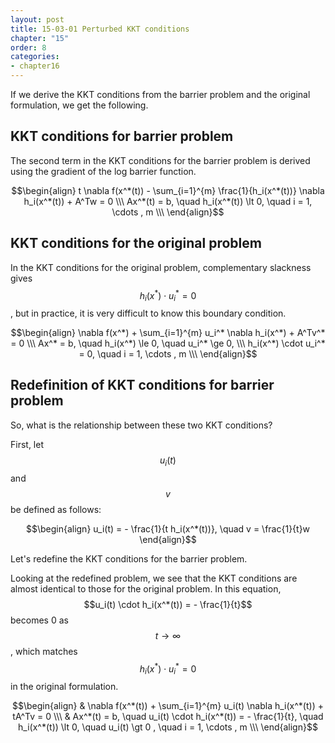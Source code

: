 ```yaml
---
layout: post
title: 15-03-01 Perturbed KKT conditions
chapter: "15"
order: 8
categories:
- chapter16
---
```


If we derive the KKT conditions from the barrier problem and the original formulation, we get the following.
## KKT conditions for barrier problem
The second term in the KKT conditions for the barrier problem is derived using the gradient of the log barrier function.
>
$$\begin{align}
t \nabla f(x^*(t)) - \sum_{i=1}^{m} \frac{1}{h_i(x^*(t))} \nabla h_i(x^*(t)) + A^Tw = 0  \\\ 
 Ax^*(t) = b, \quad h_i(x^*(t)) \lt 0, \quad i = 1, \cdots , m \\\
\end{align}$$

##  KKT conditions for the original problem
In the KKT conditions for the original problem, complementary slackness gives $$h_i(x^*) \cdot u_i^* = 0$$, but in practice, it is very difficult to know this boundary condition.
>
$$\begin{align}
\nabla f(x^*) + \sum_{i=1}^{m} u_i^* \nabla h_i(x^*) + A^Tv^* = 0 \\\ 
Ax^* = b, \quad h_i(x^*) \le 0, \quad u_i^* \ge 0,   \\\ 
h_i(x^*) \cdot u_i^* = 0,  \quad i = 1, \cdots , m \\\
\end{align}$$


## Redefinition of KKT conditions for barrier problem
So, what is the relationship between these two KKT conditions?

First, let $$u_i(t)$$ and $$v$$ be defined as follows:
>
$$\begin{align}
u_i(t) = - \frac{1}{t h_i(x^*(t))}, \quad v = \frac{1}{t}w
\end{align}$$

Let's redefine the KKT conditions for the barrier problem.

Looking at the redefined problem, we see that the KKT conditions are almost identical to those for the original problem. In this equation, $$u_i(t) \cdot   h_i(x^*(t)) = - \frac{1}{t}$$ becomes 0 as $$t \to \infty$$, which matches $$h_i(x^*) \cdot u_i^* = 0$$ in the original formulation.

>
$$\begin{align}
& \nabla f(x^*(t)) + \sum_{i=1}^{m} u_i(t) \nabla h_i(x^*(t)) + tA^Tv = 0  \\\ 
& Ax^*(t) = b, \quad u_i(t) \cdot   h_i(x^*(t)) = - \frac{1}{t}, \quad h_i(x^*(t)) \lt 0, \quad u_i(t) \gt 0 , \quad i = 1, \cdots , m \\\
\end{align}$$
